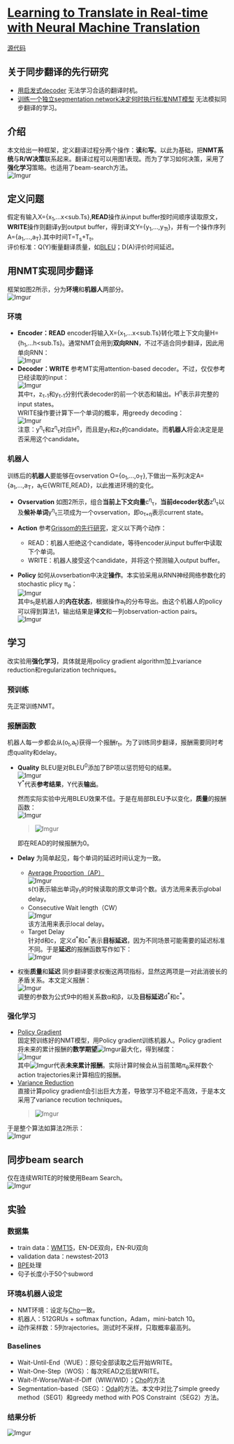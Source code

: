 # [Learning to Translate in Real-time with Neural Machine Translation](https://arxiv.org/abs/1610.00388)
[源代码](https://github.com/nyu-dl/dl4mt-simul-trans)
## 关于同步翻译的先行研究
- [用启发式decoder](https://arxiv.org/abs/1606.02012)
  无法学习合适的翻译时机。
- [训练一个独立segmentation network决定何时执行标准NMT模型](https://www.semanticscholar.org/paper/Simultaneous-Machine-Translation-using-Deep-Satija-Pineau/ee1eacd383ffaf0b4b00d7326dd4e6efc80dbb74)
  无法模拟同步翻译的学习。
## 介绍
本文给出一种框架，定义翻译过程分两个操作：**读**和**写**。以此为基础，把**NMT系统**与**R/W决策**联系起来。翻译过程可以用图1表现。而为了学习如何决策，采用了**强化学习**策略。也适用了beam-search方法。\
![Imgur](https://i.imgur.com/sGhahkH.png)
## 定义问题
假定有输入X={x<sub>1</sub>,&hellip;x<sub.Ts</sub>},**READ**操作从input buffer按时间顺序读取原文，**WRITE**操作则翻译y到output buffer，得到译文Y={y<sub>1</sub>,&hellip;,y<sub>Tt</sub>}，并有一个操作序列A={a<sub>1</sub>,&hellip;,a<sub>T</sub>}.其中时间T=T<sub>s</sub>+T<sub>t</sub>。\
评价标准：Q(Y)衡量翻译质量，如[BLEU](https://www.aclweb.org/anthology/P02-1040)；D(A)评价时间延迟。
## 用NMT实现同步翻译
框架如图2所示，分为**环境**和**机器人**两部分。\
![Imgur](https://i.imgur.com/6sFvGPp.png)
### 环境
- **Encoder：READ**
encoder将输入X={x<sub>1</sub>,&hellip;x<sub.Ts</sub>}转化喂上下文向量H={h<sub>1</sub>,&hellip;h<sub.Ts</sub>}。通常NMT会用到**双向RNN**，不过不适合同步翻译，因此用单向RNN：\
![Imgur](https://i.imgur.com/ZSIo9qi.png)
- **Decoder：WRITE**
参考MT实用attention-based decoder。不过，仅仅参考已经读取的input：\
![Imgur](https://i.imgur.com/Nf9horI.png)\
其中&tau;，z<sub>&tau;-1</sub>和y<sub>&tau;-1</sub>分别代表decoder的前一个状态和输出。H<sup>&eta;</sup>表示非完整的input states。\
WRITE操作要计算下一个单词的概率，用greedy decoding：\
![Imgur](https://i.imgur.com/SJyV7fg.png)\
注意：y<sup>&eta;</sup><sub>&tau;</sub>和z<sup>&eta;</sup><sub>&tau;</sub>对应H<sup>&eta;</sup>，而且是y<sub>&tau;</sub>和z<sub>&tau;</sub>的candidate。而**机器人**将会决定是是否采用这个candidate。
### 机器人
训练后的**机器人**要能够在ovservation O={o<sub>1</sub>,&hellip;,o<sub>T</sub>},下做出一系列决定A={a<sub>1</sub>,&hellip;,a<sub>T</sub>，a<sub>t</sub>&isin;{WRITE,READ}，以此推进环境的变化。

- **Ovservation**
如图2所示，组合**当前上下文向量**c<sup>&eta;</sup><sub>&tau;</sub>，**当前decoder状态**z<sup>&eta;</sup><sub>&tau;</sub>以及**候补单词**y<sup>&eta;</sup><sub>&tau;</sub>三项成为一个ovservation，即o<sub>&tau;+&eta;</sub>表示current state。
- **Action**
参考[Grissom的先行研究](https://www.aclweb.org/anthology/D14-1140/)，定义以下两个动作：

  - READ：机器人拒绝这个candidate，等待encoder从input buffer中读取下个单词。
  - WRITE：机器人接受这个candidate，并将这个预测输入output buffer。
- **Policy**
如何从ovserbation中决定**操作**。本实验采用从RNN神经网络参数化的stochastic plicy &pi;<sub>&theta;</sub>：\
![Imgur](https://i.imgur.com/Ioqrwin.png)\
其中s<sub>t</sub>是机器人的**内在状态**，根据操作a<sub>t</sub>的分布导出。由这个机器人的policy可以得到算法1，输出结果是**译文**和一列observation-action pairs。\
![Imgur](https://i.imgur.com/jYOyetG.png)
## 学习
改实验用**强化学习**，具体就是用policy gradient algorithm加上variance reduction和regularization techniques。
### 预训练
先正常训练NMT。
### 报酬函数
机器人每一步都会从(o<sub>t</sub>,a<sub>t</sub>)获得一个报酬r<sub>t</sub>。为了训练同步翻译，报酬需要同时考虑quality和delay。

- **Quality**
BLEU是对BLEU<sup>0</sup>添加了BP项以惩罚短句的结果。\
![Imgur](https://i.imgur.com/jX9FoZT.png)\
Y<sup>\*</sup>代表**参考结果**，Y代表**输出**。

  然而实际实验中光用BLEU效果不佳。于是在局部BLEU予以变化，**质量**的报酬函数：\
![Imgur](https://i.imgur.com/Nw0uqOw.png)
  > ![Imgur](https://i.imgur.com/dWZx7nO.png)

  即在READ的时候报酬为0。

- **Delay**
为简单起见，每个单词的延迟时间认定为一致。
  - [Average Proportion（AP）](https://arxiv.org/abs/1606.02012)\
  ![Imgur](https://i.imgur.com/4vVFgOt.png)\
  s(&tau;)表示输出单词y<sub>&tau;</sub>的时候读取的原文单词个数。该方法用来表示global delay。
  - Consecutive Wait length（CW）\
  ![Imgur](https://i.imgur.com/OZqmyFY.png)\
  该方法用来表示local delay。
  - Target Delay\
  针对d和c，定义d<sup>\*</sup>和c<sup>\*</sup>表示**目标延迟**，因为不同场景可能需要的延迟标准不同。于是**延迟**的报酬函数写作如下：\
  ![Imgur](https://i.imgur.com/OZqmyFY.png)
- 权衡**质量**和**延迟**
同步翻译要求权衡这两项指标，显然这两项是一对此消彼长的矛盾关系。本文定义报酬：\
![Imgur](https://i.imgur.com/9touHLs.png)\
调整的参数为公式9中的相关系数&alpha;和&beta;，以及**目标延迟**d<sup>\*</sup>和c<sup>\*</sup>。
### 强化学习
- [Policy Gradient](https://link.springer.com/article/10.1007/BF00992696)\
固定预训练好的NMT模型，用Policy gradient训练机器人。Policy gradient将未来的累计报酬的**数学期望**![Imgur](https://i.imgur.com/D0fdsUr.png)最大化，得到梯度：\
![Imgur](https://i.imgur.com/wwfzrie.png)\
其中![Imgur](https://i.imgur.com/jSaMXyy.png)代表**未来累计报酬**。实际计算时候会从当前策略&pi;<sub>&theta;</sub>采样数个action trajectories来计算相应的报酬。
- [Variance Reduction](https://arxiv.org/abs/1402.0030) \
直接计算policy gradient会引出巨大方差，导致学习不稳定不高效，于是本文采用了variance recution techniques。
  > ![Imgur](https://i.imgur.com/HD9jqlA.png)
  
于是整个算法如算法2所示：\
![Imgur](https://i.imgur.com/DHu2naQ.png)
## 同步beam search
仅在连续WRITE的时候使用Beam Search。\
![Imgur](https://i.imgur.com/q4bvpbh.png)
## 实验
### 数据集
- train data：[WMT15](http://www.statmt.org/wmt15/)，EN-DE双向，EN-RU双向
- validation data：newstest-2013
- [BPE](https://arxiv.org/abs/1508.07909)处理
- 句子长度小于50个subword
### 环境&机器人设定
- NMT环境：设定与[Cho](https://arxiv.org/abs/1606.02012)一致。
- 机器人：512GRUs + softmax function，Adam，mini-batch 10。
- 动作采样数：5列trajectories。测试时不采样，只取概率最高列。
### Baselines
- Wait-Until-End（WUE）：原句全部读取之后开始WRITE。
- Wait-One-Step（WOS）：每次READ之后就WRITE。
- Wait-If-Worse/Wait-if-Diff（WIW/WID）；[Cho](https://arxiv.org/abs/1606.02012)的方法
- Segmentation-based（SEG）：[Oda](https://www.aclweb.org/anthology/P14-2090.pdf)的方法。本文中对比了simple greedy method（SEG1）和greedy method with POS Constraint（SEG2）方法。
### 结果分析
![Imgur](https://i.imgur.com/q4bvpbh.png)

